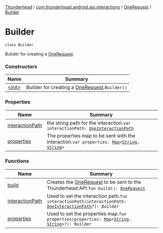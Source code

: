 [Thunderhead](../../../index.md) / [com.thunderhead.android.api.interactions](../../index.md) / [OneRequest](../index.md) / [Builder](./index.md)

# Builder

`class Builder`

Builder for creating a [OneRequest](../index.md).

### Constructors

| Name | Summary |
|---|---|
| [&lt;init&gt;](-init-.md) | Builder for creating a [OneRequest](../index.md).`Builder()` |

### Properties

| Name | Summary |
|---|---|
| [interactionPath](interaction-path.md) | the string path for the interaction.`var interactionPath: `[`OneInteractionPath`](../../-one-interaction-path/index.md) |
| [properties](properties.md) | The properties map to be sent with the interaction.`var properties: `[`Map`](https://kotlinlang.org/api/latest/jvm/stdlib/kotlin.collections/-map/index.html)`<`[`String`](https://kotlinlang.org/api/latest/jvm/stdlib/kotlin/-string/index.html)`, `[`String`](https://kotlinlang.org/api/latest/jvm/stdlib/kotlin/-string/index.html)`>` |

### Functions

| Name | Summary |
|---|---|
| [build](build.md) | Creates the [OneRequest](../index.md) to be sent to the Thunderhead API.`fun build(): `[`OneRequest`](../index.md) |
| [interactionPath](interaction-path.md) | Used to set the interaction path.`fun interactionPath(interactionPath: `[`OneInteractionPath`](../../-one-interaction-path/index.md)`?): Builder` |
| [properties](properties.md) | Used to set the properties map.`fun properties(properties: `[`Map`](https://kotlinlang.org/api/latest/jvm/stdlib/kotlin.collections/-map/index.html)`<`[`String`](https://kotlinlang.org/api/latest/jvm/stdlib/kotlin/-string/index.html)`, `[`String`](https://kotlinlang.org/api/latest/jvm/stdlib/kotlin/-string/index.html)`>?): Builder` |
